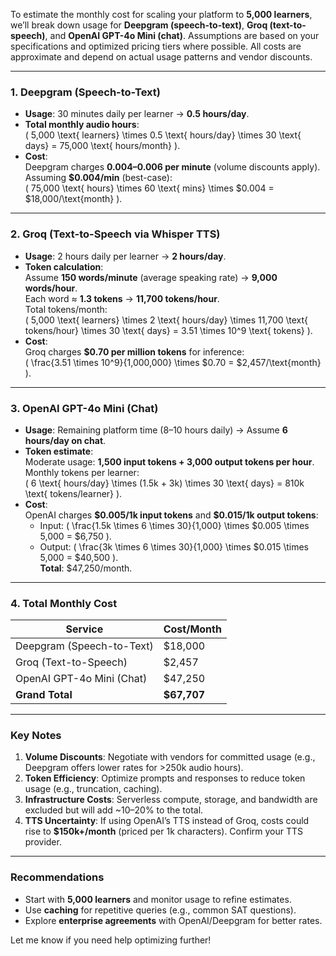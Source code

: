 To estimate the monthly cost for scaling your platform to **5,000 learners**, we’ll break down usage for **Deepgram (speech-to-text)**, **Groq (text-to-speech)**, and **OpenAI GPT-4o Mini (chat)**. Assumptions are based on your specifications and optimized pricing tiers where possible. All costs are approximate and depend on actual usage patterns and vendor discounts.

---

### **1. Deepgram (Speech-to-Text)**
- **Usage**: 30 minutes daily per learner → **0.5 hours/day**.
- **Total monthly audio hours**:  
  \( 5,000 \text{ learners} \times 0.5 \text{ hours/day} \times 30 \text{ days} = 75,000 \text{ hours/month} \).
- **Cost**:  
  Deepgram charges **$0.004–$0.006 per minute** (volume discounts apply). Assuming **$0.004/min** (best-case):  
  \( 75,000 \text{ hours} \times 60 \text{ mins} \times \$0.004 = \$18,000/\text{month} \).

---

### **2. Groq (Text-to-Speech via Whisper TTS)**  
- **Usage**: 2 hours daily per learner → **2 hours/day**.
- **Token calculation**:  
  Assume **150 words/minute** (average speaking rate) → **9,000 words/hour**.  
  Each word ≈ **1.3 tokens** → **11,700 tokens/hour**.  
  Total tokens/month:  
  \( 5,000 \text{ learners} \times 2 \text{ hours/day} \times 11,700 \text{ tokens/hour} \times 30 \text{ days} = 3.51 \times 10^9 \text{ tokens} \).  
- **Cost**:  
  Groq charges **\$0.70 per million tokens** for inference:  
  \( \frac{3.51 \times 10^9}{1,000,000} \times \$0.70 = \$2,457/\text{month} \).

---

### **3. OpenAI GPT-4o Mini (Chat)**  
- **Usage**: Remaining platform time (8–10 hours daily) → Assume **6 hours/day on chat**.
- **Token estimate**:  
  Moderate usage: **1,500 input tokens + 3,000 output tokens per hour**.  
  Monthly tokens per learner:  
  \( 6 \text{ hours/day} \times (1.5k + 3k) \times 30 \text{ days} = 810k \text{ tokens/learner} \).  
- **Cost**:  
  OpenAI charges **\$0.005/1k input tokens** and **\$0.015/1k output tokens**:  
  - Input: \( \frac{1.5k \times 6 \times 30}{1,000} \times \$0.005 \times 5,000 = \$6,750 \).  
  - Output: \( \frac{3k \times 6 \times 30}{1,000} \times \$0.015 \times 5,000 = \$40,500 \).  
  **Total**: \$47,250/month.

---

### **4. Total Monthly Cost**  
| Service                | Cost/Month  |
|------------------------|-------------|
| Deepgram (Speech-to-Text) | \$18,000    |
| Groq (Text-to-Speech)      | \$2,457     |
| OpenAI GPT-4o Mini (Chat) | \$47,250    |
| **Grand Total**         | **\$67,707** |

---

### **Key Notes**  
1. **Volume Discounts**: Negotiate with vendors for committed usage (e.g., Deepgram offers lower rates for >250k audio hours).  
2. **Token Efficiency**: Optimize prompts and responses to reduce token usage (e.g., truncation, caching).  
3. **Infrastructure Costs**: Serverless compute, storage, and bandwidth are excluded but will add ~10–20% to the total.  
4. **TTS Uncertainty**: If using OpenAI’s TTS instead of Groq, costs could rise to **\$150k+/month** (priced per 1k characters). Confirm your TTS provider.  

---

### **Recommendations**  
- Start with **5,000 learners** and monitor usage to refine estimates.  
- Use **caching** for repetitive queries (e.g., common SAT questions).  
- Explore **enterprise agreements** with OpenAI/Deepgram for better rates.  

Let me know if you need help optimizing further!
